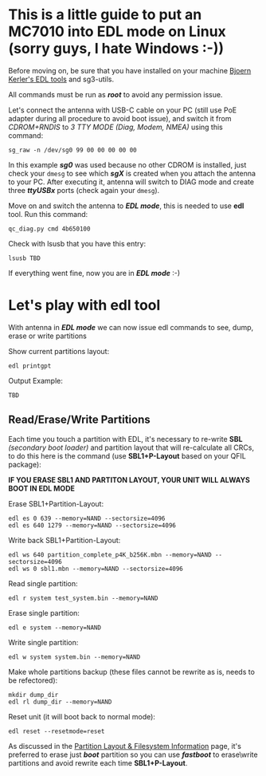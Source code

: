 # This is a little guide to put an MC7010 into EDL mode on Linux (sorry guys, I hate Windows :-))

Before moving on, be sure that you have installed on your machine [Bjoern Kerler's EDL tools](https://github.com/bkerler/edl) and sg3-utils.

All commands must be run as ***root*** to avoid any permission issue.

Let's connect the antenna with USB-C cable on your PC (still use PoE adapter during all procedure to avoid boot issue), and switch it from *CDROM+RNDIS* to *3 TTY MODE (Diag, Modem, NMEA)* using this command:

`sg_raw -n /dev/sg0 99 00 00 00 00 00`

In this example ***sg0*** was used because no other CDROM is installed, just check your `dmesg` to see which ***sgX*** is created when you attach the antenna to your PC. After executing it, antenna will switch to DIAG mode and create three ***ttyUSBx*** ports (check again your `dmesg`).

Move on and switch the antenna to ***EDL mode***, this is needed to use **edl** tool. 
Run this command:

`qc_diag.py cmd 4b650100`

Check with lsusb that you have this entry:

`lsusb TBD`

If everything went fine, now you are in ***EDL mode*** :-)

# Let's play with edl tool

With antenna in ***EDL mode*** we can now issue edl commands to see, dump, erase or write partitions

Show current partitions layout:

`edl printgpt`

Output Example:

```
TBD
```

## Read/Erase/Write Partitions

Each time you touch a partition with EDL, it's necessary to re-write **SBL** *(secondary boot loader)* and partition layout that will re-calculate all CRCs, to do this here is the command (use **SBL1+P-Layout** based on your QFIL package):

**IF YOU ERASE SBL1 AND PARTITON LAYOUT, YOUR UNIT WILL ALWAYS BOOT IN EDL MODE**

Erase SBL1+Partition-Layout:
```
edl es 0 639 --memory=NAND --sectorsize=4096 
edl es 640 1279 --memory=NAND --sectorsize=4096 
```

Write back SBL1+Partition-Layout:
```
edl ws 640 partition_complete_p4K_b256K.mbn --memory=NAND --sectorsize=4096 
edl ws 0 sbl1.mbn --memory=NAND --sectorsize=4096 
```

Read single partition:

`edl r system test_system.bin --memory=NAND`

Erase single partition:

`edl e system --memory=NAND`

Write single partition:

`edl w system system.bin --memory=NAND`

Make whole partitions backup (these files cannot be rewrite as is, needs to be refectored):
```
mkdir dump_dir
edl rl dump_dir --memory=NAND
```

Reset unit (it will boot back to normal mode):

`edl reset --resetmode=reset`

As discussed in the [Partition Layout & Filesystem Information](fs.md) page, it's preferred to erase just ***boot*** partition so you can use ***fastboot*** to erase\write partitions and avoid rewrite each time **SBL1+P-Layout**.
